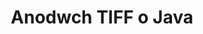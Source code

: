 ---
############################# Static ############################
layout: "auto-gen-annotation"

############################# Head ############################
head_title: "Java TIFF Anodi API Anodi yn C#"
head_description: "Java API i greu ac Anodi mathau o anodiadau poblogaidd o TIFF, delweddau, lluniadau a fformatau ffeil dogfen."

############################# Header ############################
title: "Anodwch TIFF o Java"
description: ""
bg_image: "https://cms.admin.containerize.com/templates/aspose/App_Themes/V3/images/bg/header1.png"
bg_overlay: false
button:
    enable: true
    icon: "fas fa-arrow-down"
    label: "Download Treial Am Ddim"
    link: "https://downloads.groupdocs.com/annotation/java"

############################# About ############################
about:
    enable: true
    title: "Ynglŷn â GroupDocs.Annotation ar gyfer Java API"
    content: |
        Mae GroupDocs.Annotation for Java API yn llyfrgell sy'n eich galluogi i ychwanegu anodiadau i PDF, Word a dogfennau eraill ar Mac, Windows neu Ubuntu. Mae [GroupDocs.Annotation ar gyfer Java] (/annotation/java) yn API Java brodorol ar gyfer rheoli anodiadau gyda chefnogaeth gynhwysfawr ar gyfer creu, ychwanegu, golygu, dileu, echdynnu ac allforio anodiadau o ddelweddau a dogfennau amrywiol eraill. Y rhestr lawn o fformatau dogfennau â chymorth y gallech eu gweld ar y [dudalen] hon(https://docs.groupdocs.com/annotation/java/supported-document-formats/).
        Mae'r llyfrgell hon yn eich galluogi i weithio nid yn unig gyda TIFF dogfen ond hefyd gyda llawer o fathau eraill o ddogfennau megis Word, Excel, PowerPoint, e-byst Outlook, Visio, Adobe, OpenDocument, OpenOffice, Photoshop, AutoCad a llawer o rai eraill.
        Mae'r GroupDocs.Annotation for Java API yn eich galluogi i greu ac ychwanegu nodiadau newydd, golygu anodiadau, tynnu sylwadau, anodiadau, a'u tynnu o ddogfennau. Mae'r llyfrgell yn cefnogi 13 o wahanol fathau o anodi, gan gynnwys Testun, Polyline, Arwynebedd, Tanlinellu, Pwynt, Dyfrnod, Saeth, Ellipse, Amnewid Testun, Pellter, Maes Testun, Golygu Adnoddau mewn PDF, HTML, dogfennau Microsoft Word, taenlenni, diagramau, cyflwyniadau, lluniadau, delweddau a llawer o fformatau ffeil eraill.
        Mae'r enghraifft (gweler isod) yn dangos gweithio gyda dogfen TIFF, yn yr enghraifft hon gallech weld y prif gamau o sut i weithio gyda GroupDocs.Annotation: Gosod trwydded, agor dogfen rydych am weithio gyda hi, creu a anodi, ychwanegu gwrthrychau data i osod priodweddau anodi yn unol â'ch gofynion ac arbed y canlyniad i'r lle sydd ei angen. Hefyd fe allech chi gael golwg fanylach ar y nodweddion a gefnogir ar ein tudalen [github](https://github.com/groupdocs-annotation/GroupDocs.Annotation-for-Java), neu yn ein cynnyrch [dogfennaeth](https://docs.groupdocs.com/annotation/java/getting-started/).

############################# Steps ############################
howTo_Add:
steps_Add:
    enable: true
    title_left: "Camau i Ychwanegu Anodiadau i TIFF yn Java"
    content_left: |
        [GroupDocs.Annotation](/annotation/java/) yn ei gwneud yn hawdd i ddatblygwyr Java ychwanegu gwahanol fathau o anodiadau at ffeiliau TIFF o fewn unrhyw raglen sy'n seiliedig ar Java trwy roi ychydig o gamau hawdd ar waith.
        *   Creu gwrthrychau Ateb gyda sylw a dyddiad.
        *   Creu gwrthrych AreaAnnotation, gosod opsiynau ardal ac ychwanegu atebion.
        *   Creu gwrthrych Annotator ac ychwanegu anodiad ardal.
        *   Arbed ffeil allbwn.
    title_right: "Gofynion y System"
    content_right: |
        Cefnogir GroupDocs.Annotation ar gyfer API Java ar bob prif lwyfan a system weithredu. Cyn gweithredu'r cod isod, gwnewch yn siŵr bod gennych y rhagofynion canlynol wedi'u gosod ar eich system.
        *   Systemau Gweithredu: Microsoft Windows, Linux, MacOS
        *   Amgylchedd Datblygu: NetBeans, Intellij IDEA, Eclipse ac ati
        *   Amgylchedd Amser Rhedeg Java: Java 7 (1.7) ac uwch
        *   Sicrhewch y fersiwn diweddaraf o GroupDocs.Annotation ar gyfer Java o [GroupDocs Artifact Repository](https://repository.groupdocs.com/webapp/#/artifacts/browse/tree/General/repo/com/groupdocs/groupdocs-annotation)

############################# Preview ############################
preview_Add:
    enable: true
    title: Rhagolwg anodi a sampl cod
    content: |
        ![Annotation preview image](https://docs.groupdocs.com/annotation/java/images/add-area-annotation.png)
    code: |
        ```java
        // Create an instance of Reply class and add comments
        Reply firstReply = new Reply();
        firstReply.setComment("First comment");
        firstReply.setRepliedOn(Calendar.getInstance().getTime());
        
        Reply secondReply = new Reply();
        secondReply.setComment("Second comment");
        secondReply.setRepliedOn(Calendar.getInstance().getTime());
        
        List<Reply> replies = new ArrayList<Reply>();
        replies.add(firstReply);
        replies.add(secondReply);
        
        // Create an instance of AreaAnnotation class and set options
        AreaAnnotation area = new AreaAnnotation();
        area.setBackgroundColor(65535);
        area.setBox(new Rectangle(100, 100, 100, 100));
        area.setCreatedOn(Calendar.getInstance().getTime());
        area.setMessage("This is area annotation");
        area.setOpacity(0.7);
        area.setPageNumber(0);
        area.setPenColor(65535);
        area.setPenStyle(PenStyle.Dot);
        area.setPenWidth((byte) 3);
        area.setReplies(replies);
        
        // Create an instance of Annotator class
        Annotator annotator = new Annotator("input.bmp");
        
        // Add annotation
        annotator.add(area);
        
        // Save to file
        annotator.save("output.bmp");
        annotator.dispose();
        ```

############################# Steps ############################
howTo_Remove:
steps_Remove:
    enable: true
    title_left: "Camau i Dynnu Anodiadau o TIFF yn Java"
    content_left: |
        [GroupDocs.Annotation](/annotation/java/) yn ei gwneud yn haws i ddatblygwyr Java dynnu manylion anodiad o TIFF o ffeiliau o fewn unrhyw raglen sy'n seiliedig ar Java drwy roi ychydig o gamau hawdd ar waith.
        *   Creu gwrthrychau Ateb gyda sylw a dyddiad.
        *   Instantiate SaveOptions object a gosod AnnotationTypes = AnnotationType.None.
        *   Dull arbed galwadau gyda llwybr dogfen canlyniadol neu ffrwd a gwrthrych SaveOptions.

############################# Preview ############################
preview_Remove:
    enable: true
    code: |
        ```java
        // Create an instance of Annotator class 
        Annotator annotator = new Annotator("C://input.bmp");

        // Remove annotation by set type None 
        SaveOptions saveOptions = new SaveOptions();
        saveOptions.setAnnotationTypes(AnnotationType.None);

        // Save annotation to output file
        annotator.save("C://output.bmp", saveOptions);
        annotator.dispose();
        ```

############################# Steps ############################
howTo_Edit:
steps_Edit:
    enable: true
    title_left: "Camau i Olygu Anodiadau o TIFF yn Java"
    content_left: |
        [GroupDocs.Annotation](/annotation/java/) yn ei gwneud yn haws i ddatblygwyr Java ddiweddaru priodweddau anodi amrywiol o TIFF o ffeiliau o fewn unrhyw raglen sy'n seiliedig ar Java trwy roi ychydig o gamau hawdd ar waith.
        *   Instantiate Annotator gwrthrych gyda llwybr dogfen mewnbwn neu ffrwd gyda LoadOptions instantiated gyda ImportAnnotations = gwir.
        *   Creu rhywfaint o weithrediad AnnotationBase a gosod ID o'r anodiadau sy'n bodoli (os na chanfuwyd yr anodiad gyda'r Id hwnnw, ni fydd unrhyw beth yn cael ei newid) neu restr llwybr o anodiadau (bydd yr holl anodiadau sy'n bodoli yn cael eu dileu).
        *   Dull diweddaru galwadau o wrthrych Annotator gydag anodiadau wedi'u pasio.
        *   Dull arbed galwadau gyda llwybr dogfen canlyniadol neu ffrwd a gwrthrych SaveOptions.

############################# Preview ############################
preview_Edit:
    enable: true
    code: |
        ```java
        String outputPath = "UpdateAnnotation.bmp";

        // Create an instance of Annotator class
        Annotator annotator = new Annotator("input.bmp");
        
        // Create an instance of Reply class for first example and add comments
        Reply reply1 = new Reply();
        reply1.setComment("Original first comment");
        reply1.setRepliedOn(Calendar.getInstance().getTime());
        
        Reply reply2 = new Reply();
        reply2.setComment("Original second comment");
        reply2.setRepliedOn(Calendar.getInstance().getTime());
        
        java.util.List replies = new ArrayList();
        replies.add(reply1);
        replies.add(reply2);
        
        // Create an instance of AreaAnnotation class and set options
        AreaAnnotation original = new AreaAnnotation();
        original.setId(1);
        original.setBackgroundColor(65535);
        original.setBox(new Rectangle(100, 100, 100, 100));
        original.setCreatedOn(Calendar.getInstance().getTime());
        original.setMessage("This is original annotation");
        original.setReplies(replies);
        
        // Add original annotation
        annotator.add(original);
        annotator.save(outputPath);
        annotator.dispose();
        
        LoadOptions loadOptions = new LoadOptions();
        
        // Open annotated document
        Annotator annotator1 = new Annotator(outputPath, loadOptions);
        
        // Create an instance of Reply class for update first example
        Reply reply3 = new Reply();
        reply3.setComment("Updated first comment");
        reply3.setRepliedOn(Calendar.getInstance().getTime());
        
        Reply reply4 = new Reply();
        reply4.setComment("Updated second comment");
        reply4.setRepliedOn(Calendar.getInstance().getTime());
        
        java.util.List replies1 = new ArrayList();
        replies1.add(reply3);
        replies1.add(reply4);

        // Suggest we want change some properties of existed annotation
        AreaAnnotation updated = new AreaAnnotation();
        updated.setId(1);
        updated.setBackgroundColor(255);
        updated.setBox(new Rectangle(0, 0, 50, 200));
        updated.setCreatedOn(Calendar.getInstance().getTime());
        updated.setMessage("This is updated annotation");
        updated.setReplies(replies1);
        
        // Update and save annotation
        annotator1.update(updated);
        annotator1.save(outputPath);
        annotator1.dispose();
        ```

############################# Steps ############################
howTo_Extract:
steps_Extract:
    enable: true
    title_left: "Camau i Echdynnu Anodiadau o TIFF yn Java"
    content_left: |
        [GroupDocs.Annotation](/annotation/java/) yn ei gwneud hi'n hawdd i ddatblygwyr Java anodi dogfennau a thynnu gwybodaeth anodiad o TIFF ffeil o fewn unrhyw raglen sy'n seiliedig ar Java trwy roi ychydig o gamau hawdd ar waith.
        *   Creu gwrthrychau Ateb gyda sylw a dyddiad.
        *   Cychwynnwch wrthrych LoadOptions a ffoniwch SetImportAnnotations gyda dadl wir.
        *   Diffinio newidyn gyda math Rhestr.
        *   Dull cael galwad a dychwelyd y canlyniad i'r newidyn uchod.

############################# Preview ############################
preview_Extract:
    enable: true
    code: |
        ```java
        // For using this example input file ("annotated.bmp") must be with annotations
        LoadOptions loadOptions = new LoadOptions();
        
        // Create an instance of Annotator class and get annotations
        final Annotator annotator = new Annotator("annotated.bmp", loadOptions);
        List annotations = annotator.get();
        ```

############################# Demos ############################
demos:
    enable: true
    title: "Demos Byw i'w Ychwanegu, Tynnu, Golygu, Tynnu Anodiadau i Ddogfennau a Delweddau"
    content: |
        Ychwanegu, dileu, golygu a thynnu anodiadau i ffeil TIFF ar hyn o bryd drwy ymweld â gwefan [GroupDocs.Annotation Live Demos](https://products.groupdocs.app/annotation/family). Mae gan y demo byw y buddion canlynol

############################# About Formats ############################
about_formats:
    enable: true
    format:
        # format loop
        - icon: "far fa-file-tiff"
          title: "Ynglŷn â TIFF Fformat Ffeil"
          content: |
            Mae TIFF neu TIF, Tagged Image File Format, yn cynrychioli delweddau raster y bwriedir eu defnyddio ar amrywiaeth o ddyfeisiau sy'n cydymffurfio â'r safon fformat ffeil hon. Mae'n gallu disgrifio data delwedd deulefel, graddlwyd, lliw palet a lliw llawn mewn sawl gofod lliw. Mae'n cefnogi cynlluniau cywasgu lossy yn ogystal â lossless i ddewis rhwng gofod ac amser ar gyfer ceisiadau gan ddefnyddio'r fformat. Mae'r fformat yn estynadwy ac wedi cael ei adolygu sawl gwaith sy'n caniatáu cynnwys swm diderfyn o wybodaeth breifat neu bwrpas arbennig. Nid yw'r fformat yn dibynnu ar beiriant ac mae'n rhydd o ffiniau fel prosesydd, system weithredu neu systemau ffeiliau.

          link: "https://docs.fileformat.com/image/tiff/"

############################# More Formats ############################
more_formats:
    enable: true
    title: "Gweithio gyda Fformatau Dogfennau Poblogaidd Eraill"
    content: |
        Diweddaru priodweddau anodi o rai o'r fformatau ffeil poblogaidd fel y nodir isod.
    format:
        # format loop
        - name: "Annotate PDF document"
          link: "https://products.groupdocs.com/annotation/java/pdf/"
          description: "Adobe Portable Document Format"

        # format loop
        - name: "Annotate DOC document"
          link: "https://products.groupdocs.com/annotation/java/doc/"
          description: "Microsoft Word Document"

        # format loop
        - name: "Annotate DOCM document"
          link: "https://products.groupdocs.com/annotation/java/docm/"
          description: "Microsoft Word Macro-Enabled Document"

        # format loop
        - name: "Annotate DOCX document"
          link: "https://products.groupdocs.com/annotation/java/docx/"
          description: "Microsoft Word Open XML Document"

        # format loop
        - name: "Annotate DOT document"
          link: "https://products.groupdocs.com/annotation/java/dot/"
          description: "Microsoft Word Document Template"

        # format loop
        - name: "Annotate DOTX document"
          link: "https://products.groupdocs.com/annotation/java/dotx/"
          description: "Word Open XML Document Template"

        # format loop
        - name: "Annotate RTF document"
          link: "https://products.groupdocs.com/annotation/java/rtf/"
          description: "Rich Text Document"

        # format loop
        - name: "Annotate ODT document"
          link: "https://products.groupdocs.com/annotation/java/odt/"
          description: "Open Document Text"

        # format loop
        - name: "Annotate XLS document"
          link: "https://products.groupdocs.com/annotation/java/xls/"
          description: "Microsoft Excel Binary File Format"

        # format loop
        - name: "Annotate XLSX document"
          link: "https://products.groupdocs.com/annotation/java/xlsx/"
          description: "Microsoft Excel Open XML Spreadsheet"

        # format loop
        - name: "Annotate XLSM document"
          link: "https://products.groupdocs.com/annotation/java/xlsm/"
          description: "Microsoft Excel Macro-Enabled Spreadsheet"

        # format loop
        - name: "Annotate XLSB document"
          link: "https://products.groupdocs.com/annotation/java/xlsb/"
          description: "Microsoft Excel Binary Worksheet"

        # format loop
        - name: "Annotate ODS document"
          link: "https://products.groupdocs.com/annotation/java/ods/"
          description: "Open Document Spreadsheet"

        # format loop
        - name: "Annotate PPT document"
          link: "https://products.groupdocs.com/annotation/java/ppt/"
          description: "PowerPoint Presentation"

        # format loop
        - name: "Annotate PPTX document"
          link: "https://products.groupdocs.com/annotation/java/pptx/"
          description: "PowerPoint Open XML Presentation"

        # format loop
        - name: "Annotate PPSX document"
          link: "https://products.groupdocs.com/annotation/java/ppsx/"
          description: "PowerPoint Open XML Slide Show"

        # format loop
        - name: "Annotate POTM document"
          link: "https://products.groupdocs.com/annotation/java/potm/"
          description: "Microsoft PowerPoint Template"

        # format loop
        - name: "Annotate PPTM document"
          link: "https://products.groupdocs.com/annotation/java/pptm/"
          description: "Microsoft PowerPoint Presentation"

        # format loop
        - name: "Annotate PPS document"
          link: "https://products.groupdocs.com/annotation/java/pps/"
          description: "Microsoft PowerPoint 97-2003 Slide Show"

        # format loop
        - name: "Annotate ODP document"
          link: "https://products.groupdocs.com/annotation/java/odp/"
          description: "OpenDocument Presentation"

        # format loop
        - name: "Annotate HTML document"
          link: "https://products.groupdocs.com/annotation/java/html/"
          description: "HyperText Markup Language"

        # format loop
        - name: "Annotate TIFF document"
          link: "https://products.groupdocs.com/annotation/java/tiff/"
          description: "Tagged Image File Format"

        # format loop
        - name: "Annotate JPEG document"
          link: "https://products.groupdocs.com/annotation/java/jpeg/"
          description: "JPEG Image"

        # format loop
        - name: "Annotate PNG document"
          link: "https://products.groupdocs.com/annotation/java/png/"
          description: "Portable Network Graphic"

        # format loop
        - name: "Annotate EML document"
          link: "https://products.groupdocs.com/annotation/java/eml/"
          description: "E-mail Message"

        # format loop
        - name: "Annotate MSG document"
          link: "https://products.groupdocs.com/annotation/java/msg/"
          description: "Microsoft Outlook E-mail Message"

        # format loop
        - name: "Annotate VSD document"
          link: "https://products.groupdocs.com/annotation/java/vsd/"
          description: "Microsoft Visio 2003-2010 Drawing"

        # format loop
        - name: "Annotate VSDX document"
          link: "https://products.groupdocs.com/annotation/java/vsdx/"
          description: "Microsoft Visio Drawing"

        # format loop
        - name: "Annotate VSS document"
          link: "https://products.groupdocs.com/annotation/java/vss/"
          description: "Microsoft Visio 2003-2010 Stencil"

        # format loop
        - name: "Annotate VST document"
          link: "https://products.groupdocs.com/annotation/java/vst/"
          description: "Microsoft Visio 2013 Stencil"

        # format loop
        - name: "Annotate DWG document"
          link: "https://products.groupdocs.com/annotation/java/dwg/"
          description: "Autodesk Design Data Formats"

        # format loop
        - name: "Annotate DXF document"
          link: "https://products.groupdocs.com/annotation/java/dxf/"
          description: "AutoCAD Drawing Interchange"

        # format loop
        - name: "Annotate DCM document"
          link: "https://products.groupdocs.com/annotation/java/dcm/"
          description: "Digital Imaging and Communications in Medicine"

        # format loop
        - name: "Annotate WMF document"
          link: "https://products.groupdocs.com/annotation/java/wmf/"
          description: "Windows Metafile"

        # format loop
        - name: "Annotate EMF document"
          link: "https://products.groupdocs.com/annotation/java/emf/"
          description: "Enhanced Metafile Format"


############################# Back to top ###############################
back_to_top:
    enable: true
---